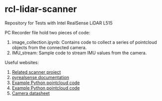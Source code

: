 # rcl-lidar-scanner
Repository for Tests with Intel RealSense LiDAR L515

PC Recorder file hold two pieces of code:

1. image_collection.ipynb: Contains code to collect a series of pointcloud objects from the connected camera.
1. IMU_stream: Sample code to stream IMU values from the camera.

Useful websites:

1. [Related scanner project](https://eleccelerator.com/pi-handheld-3d-scanner/)
1. [pyrealsense documentation](https://intelrealsense.github.io/librealsense/python_docs/_generated/pyrealsense2.html)
1. [Example Python pointcloud code](https://github.com/IntelRealSense/librealsense/blob/master/wrappers/python/examples/export_ply_example.py)
1. [Example Python pointcloud code](https://github.com/dorodnic/binder_test/blob/master/pointcloud.ipynb)
1. [Camera datasheet](https://dev.intelrealsense.com/docs/lidar-camera-l515-datasheet)
